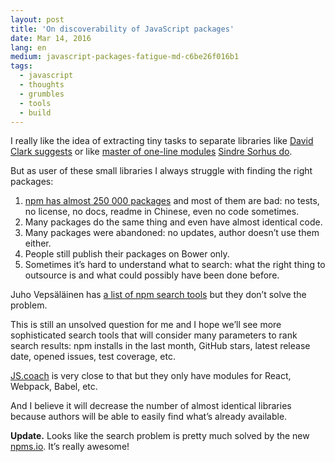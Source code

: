 ```yaml
---
layout: post
title: 'On discoverability of JavaScript packages'
date: Mar 14, 2016
lang: en
medium: javascript-packages-fatigue-md-c6be26f016b1
tags:
  - javascript
  - thoughts
  - grumbles
  - tools
  - build
---
```


I really like the idea of extracting tiny tasks to separate libraries like [David Clark suggests](http://davidtheclark.com/modular-approach-to-interface-components/) or like [master of one-line modules](https://github.com/sindresorhus/ama/issues/10) [Sindre Sorhus do](https://www.npmjs.com/~sindresorhus).

But as user of these small libraries I always struggle with finding the right packages:

1. [npm has almost 250 000 packages](https://www.npmjs.com/) and most of them are bad: no tests, no license, no docs, readme in Chinese, even no code sometimes.
2. Many packages do the same thing and even have almost identical code.
3. Many packages were abandoned: no updates, author doesn’t use them either.
4. People still publish their packages on Bower only.
5. Sometimes it’s hard to understand what to search: what the right thing to outsource is and what could possibly have been done before.

Juho Vepsäläinen has [a list of npm search tools](http://www.nixtu.info/2016/02/discovery-and-quality-services-for-npm.html) but they don’t solve the problem.

This is still an unsolved question for me and I hope we’ll see more sophisticated search tools that will consider many parameters to rank search results: npm installs in the last month, GitHub stars, latest release date, opened issues, test coverage, etc.

[JS.coach](https://js.coach/) is very close to that but they only have modules for React, Webpack, Babel, etc.

And I believe it will decrease the number of almost identical libraries because authors will be able to easily find what’s already available.

**Update.** Looks like the search problem is pretty much solved by the new [npms.io](https://npms.io/). It’s really awesome!
